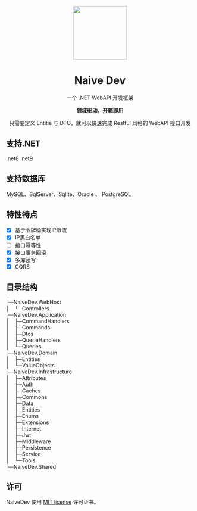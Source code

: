 <p align="center">
  <img width="144px" src="http://oss.api.huhu.chat/tos-cn-hcd5roe8ym/ea3c5d38-a564-4ecf-a8df-92425d4261dc.svg" />
</p>
<h1 align="center">Naive Dev</h1>
<p align="center">一个 .NET WebAPI 开发框架</p>
<p align="center"><b>领域驱动，开箱即用</b></p>
<p align="center">只需要定义 Entitie 与 DTO，就可以快速完成 Restful 风格的 WebAPI 接口开发</p>



## 支持.NET
.net8 .net9


## 支持数据库

MySQL、SqlServer、Sqlite、Oracle 、 PostgreSQL

## 特性特点

- [x] 基于令牌桶实现IP限流
- [x] IP黑白名单
- [ ] 接口幂等性
- [x] 接口事务回滚
- [x] 多库读写
- [x] CQRS

## 目录结构

├─NaiveDev.WebHost  
│ └─Controllers  
├─NaiveDev.Application  
│ ├─CommandHandlers  
│ ├─Commands  
│ ├─Dtos  
│ ├─QuerieHandlers  
│ └─Queries  
├─NaiveDev.Domain  
│ ├─Entities  
│ └─ValueObjects  
├─NaiveDev.Infrastructure  
│ ├─Attributes  
│ ├─Auth  
│ ├─Caches  
│ ├─Commons  
│ ├─Data  
│ ├─Entities  
│ ├─Enums  
│ ├─Extensions  
│ ├─Internet  
│ ├─Jwt  
│ ├─Middleware  
│ ├─Persistence  
│ ├─Service  
│ └─Tools  
└─NaiveDev.Shared  

## 许可

NaiveDev 使用 [MIT license](https://opensource.org/licenses/MIT) 许可证书。
